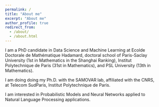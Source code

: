 ```yaml
---
permalink: /
title: "About me"
excerpt: "About me"
author_profile: true
redirect_from: 
  - /about/
  - /about.html
---
```


I am a PhD candidate in Data Science and Machine Learning at Ecolde Doctorale de Mathématique Hadamard, doctoral school of Paris-Saclay University (1st in Mathematics in the Shanghai Ranking), Institut Polytechnique de Paris (31st in Mathematics), and PSL University (13th in Mathematics).

I am doing doing my Ph.D. with the SAMOVAR lab, affiliated with the CNRS, at Telecom SudParis, Institut Polytechnique de Paris.

I am interested in Probabilistic Models and Neural Networks applied to Natural Language Processing applications.

